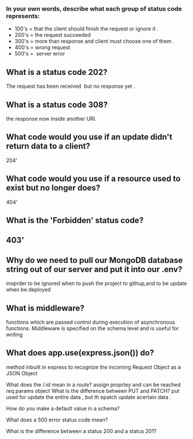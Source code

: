### In your own words, describe what each group of status code represents:

- 100's = that the client should finish the request or ignore it .
- 200's = the request succeeded  
- 300's = more than response and client must choose one of them .
- 400's = wrong request 
- 500's =  server error 

## What is a status code 202?

The request has been received  but no response yet .


## What is a status code 308?

the response now inside another URI.

## What code would you use if an update didn't return data to a client?
204'

## What code would you use if a resource used to exist but no longer does?
404'

## What is the 'Forbidden' status code?
403'
-------------------------------------------------------------------------------------------------------------------------------------------

## Why do we need to pull our MongoDB database string out of our server and put it into our .env?

  inoprder to be ignored when to push the project to githup,and to be update when be deployed

## What is middleware?

 functions which are passed control during execution of asynchronous functions. Middleware is specified on the schema level and is useful for writing

## What does app.use(express.json()) do?

 method inbuilt in express to recognize the incoming Request Object as a JSON Object

What does the /:id mean in a route?
   assign proprtey and can be reached req.params object
What is the difference between PUT and PATCH?
  put used for update the entire data , but th epatch update acertain data .

How do you make a default value in a schema?

What does a 500 error status code mean?

What is the difference between a status 200 and a status 201?


